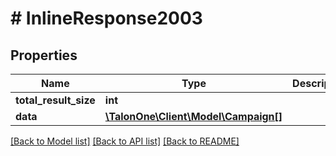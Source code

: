 # # InlineResponse2003

## Properties

Name | Type | Description | Notes
------------ | ------------- | ------------- | -------------
**total_result_size** | **int** |  | 
**data** | [**\TalonOne\Client\Model\Campaign[]**](Campaign.md) |  | 

[[Back to Model list]](../../README.md#documentation-for-models) [[Back to API list]](../../README.md#documentation-for-api-endpoints) [[Back to README]](../../README.md)


